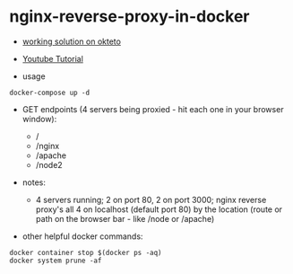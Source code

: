 # nginx-reverse-proxy-in-docker

- [working solution on okteto](https://reverseproxy-nginx-reverse-proxy-in-docker-bronifty.cloud.okteto.net/)

- [Youtube Tutorial](https://youtu.be/bUBBv3PkxMI)

- usage

```
docker-compose up -d
```

- GET endpoints (4 servers being proxied - hit each one in your browser window):

  - /
  - /nginx
  - /apache
  - /node2

- notes:

  - 4 servers running; 2 on port 80, 2 on port 3000; nginx reverse proxy's all 4 on localhost (default port 80) by the location (route or path on the browser bar - like /node or /apache)

- other helpful docker commands:

```
docker container stop $(docker ps -aq)
docker system prune -af
```
